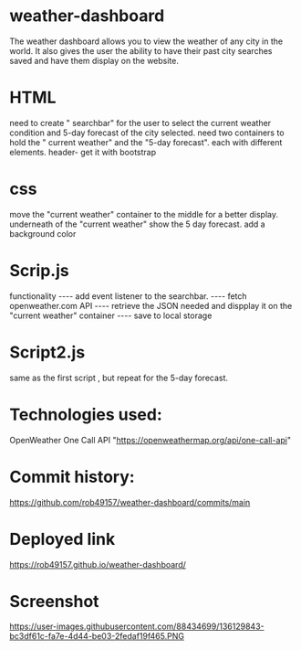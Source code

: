 # weather-dashboard
The weather dashboard allows you to view the weather of any city in the world. It also gives the user the ability to have their past city searches saved 
and have them  display on the website. 
# HTML
 need to create " searchbar" for the user to select the current weather condition and 5-day forecast of the city selected.
 need two containers to hold the " current weather" and the "5-day forecast". each with different elements.
 header- get it with bootstrap

 # css
move the "current weather" container to the middle for a better display.
underneath of the "current weather" show the 5 day forecast.
add a background color

# Scrip.js 
functionality
---- add event listener to the searchbar.
---- fetch openweather.com API
---- retrieve the JSON needed and  dispplay it on the "current weather" container
---- save to local storage

# Script2.js
 same as the first script , but repeat for the 5-day forecast.
 
# Technologies used:
OpenWeather One Call API 
"https://openweathermap.org/api/one-call-api"

# Commit history:
https://github.com/rob49157/weather-dashboard/commits/main

# Deployed link
https://rob49157.github.io/weather-dashboard/


# Screenshot

https://user-images.githubusercontent.com/88434699/136129843-bc3df61c-fa7e-4d44-be03-2fedaf19f465.PNG 
